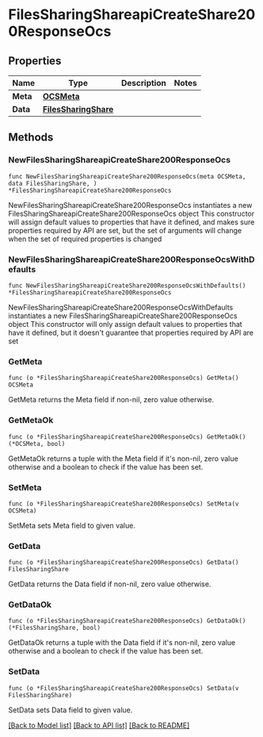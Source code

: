 # FilesSharingShareapiCreateShare200ResponseOcs

## Properties

Name | Type | Description | Notes
------------ | ------------- | ------------- | -------------
**Meta** | [**OCSMeta**](OCSMeta.md) |  | 
**Data** | [**FilesSharingShare**](FilesSharingShare.md) |  | 

## Methods

### NewFilesSharingShareapiCreateShare200ResponseOcs

`func NewFilesSharingShareapiCreateShare200ResponseOcs(meta OCSMeta, data FilesSharingShare, ) *FilesSharingShareapiCreateShare200ResponseOcs`

NewFilesSharingShareapiCreateShare200ResponseOcs instantiates a new FilesSharingShareapiCreateShare200ResponseOcs object
This constructor will assign default values to properties that have it defined,
and makes sure properties required by API are set, but the set of arguments
will change when the set of required properties is changed

### NewFilesSharingShareapiCreateShare200ResponseOcsWithDefaults

`func NewFilesSharingShareapiCreateShare200ResponseOcsWithDefaults() *FilesSharingShareapiCreateShare200ResponseOcs`

NewFilesSharingShareapiCreateShare200ResponseOcsWithDefaults instantiates a new FilesSharingShareapiCreateShare200ResponseOcs object
This constructor will only assign default values to properties that have it defined,
but it doesn't guarantee that properties required by API are set

### GetMeta

`func (o *FilesSharingShareapiCreateShare200ResponseOcs) GetMeta() OCSMeta`

GetMeta returns the Meta field if non-nil, zero value otherwise.

### GetMetaOk

`func (o *FilesSharingShareapiCreateShare200ResponseOcs) GetMetaOk() (*OCSMeta, bool)`

GetMetaOk returns a tuple with the Meta field if it's non-nil, zero value otherwise
and a boolean to check if the value has been set.

### SetMeta

`func (o *FilesSharingShareapiCreateShare200ResponseOcs) SetMeta(v OCSMeta)`

SetMeta sets Meta field to given value.


### GetData

`func (o *FilesSharingShareapiCreateShare200ResponseOcs) GetData() FilesSharingShare`

GetData returns the Data field if non-nil, zero value otherwise.

### GetDataOk

`func (o *FilesSharingShareapiCreateShare200ResponseOcs) GetDataOk() (*FilesSharingShare, bool)`

GetDataOk returns a tuple with the Data field if it's non-nil, zero value otherwise
and a boolean to check if the value has been set.

### SetData

`func (o *FilesSharingShareapiCreateShare200ResponseOcs) SetData(v FilesSharingShare)`

SetData sets Data field to given value.



[[Back to Model list]](../README.md#documentation-for-models) [[Back to API list]](../README.md#documentation-for-api-endpoints) [[Back to README]](../README.md)


